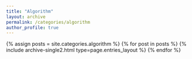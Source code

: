 ```yaml
---
title: "Algorithm"
layout: archive
permalink: /categories/algorithm
author_profile: true
---
```


{% assign posts = site.categories.algorithm %}
{% for post in posts %} {% include archive-single2.html type=page.entries_layout %} {% endfor %}